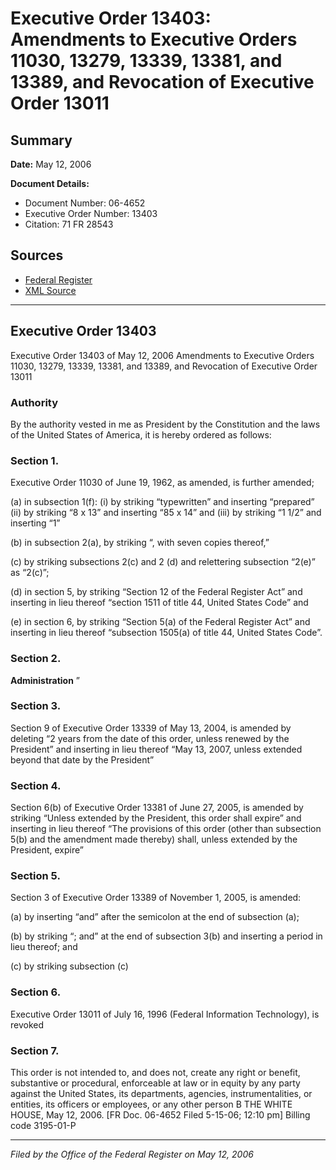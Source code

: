 # Executive Order 13403: Amendments to Executive Orders 11030, 13279, 13339, 13381, and 13389, and Revocation of Executive Order 13011

## Summary

**Date:** May 12, 2006

**Document Details:**
- Document Number: 06-4652
- Executive Order Number: 13403
- Citation: 71 FR 28543

## Sources
- [Federal Register](https://www.federalregister.gov/documents/2006/05/16/06-4652/amendments-to-executive-orders-11030-13279-13339-13381-and-13389-and-revocation-of-executive-order)
- [XML Source](https://www.federalregister.gov/documents/full_text/xml/2006/05/16/06-4652.xml)

---

## Executive Order 13403

Executive Order 13403 of May 12, 2006
Amendments to Executive Orders 11030, 13279, 13339, 13381, and 13389, and Revocation of Executive Order 13011
### Authority

By the authority vested in me as President by the Constitution and the laws of the United States of America, it is hereby ordered as follows:
### Section 1.

Executive Order 11030 of June 19, 1962, as amended, is further amended;

(a) in subsection 1(f):
    (i) by striking “typewritten” and inserting “prepared”
    (ii) by striking “8 x 13” and inserting “85 x 14” and
    (iii) by striking “1 1/2” and inserting “1”

(b) in subsection 2(a), by striking “, with seven copies thereof,”

(c) by striking subsections 2(c) and 2 (d) and relettering subsection “2(e)” as “2(c)”;

(d) in section 5, by striking “Section 12 of the 
Federal Register
Act” and inserting in lieu thereof “section 1511 of title 44, United States Code” and

(e) in section 6, by striking “Section 5(a) of the 
Federal Register
Act” and inserting in lieu thereof “subsection 1505(a) of title 44, United States Code”.
### Section 2.

**Administration**
”
### Section 3.

Section 9 of Executive Order 13339 of May 13, 2004, is amended by deleting “2 years from the date of this order, unless renewed by the President” and inserting in lieu thereof “May 13, 2007, unless extended beyond that date by the President”
### Section 4.

Section 6(b) of Executive Order 13381 of June 27, 2005, is amended by striking “Unless extended by the President, this order shall expire” and inserting in lieu thereof “The provisions of this order (other than subsection 5(b) and the amendment made thereby) shall, unless extended by the President, expire”
### Section 5.

Section 3 of Executive Order 13389 of November 1, 2005, is amended:

(a) by inserting “and” after the semicolon at the end of subsection (a);

(b) by striking “; and” at the end of subsection 3(b) and inserting a period in lieu thereof; and

(c) by striking subsection (c)
### Section 6.

Executive Order 13011 of July 16, 1996 (Federal Information Technology), is revoked
### Section 7.

This order is not intended to, and does not, create any right or benefit, substantive or procedural, enforceable at law or in equity by any 
party against the United States, its departments, agencies, instrumentalities, or entities, its officers or employees, or any other person
B
THE WHITE HOUSE,
May 12, 2006.
[FR Doc. 06-4652
Filed 5-15-06; 12:10 pm]
Billing code 3195-01-P

---

*Filed by the Office of the Federal Register on May 12, 2006*
